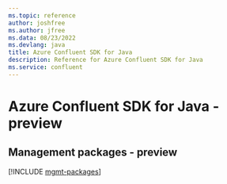 ```yaml
---
ms.topic: reference
author: joshfree
ms.author: jfree
ms.data: 08/23/2022
ms.devlang: java
title: Azure Confluent SDK for Java
description: Reference for Azure Confluent SDK for Java
ms.service: confluent
---
```

# Azure Confluent SDK for Java - preview

## Management packages - preview
[!INCLUDE [mgmt-packages](confluent-mgmt-index.md)]